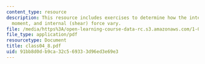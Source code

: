 ```yaml
---
content_type: resource
description: This resource includes exercises to determine how the internal (bending)
  moment, and internal (shear) force vary.
file: /media/https%3A/open-learning-course-data-rc.s3.amazonaws.com/1-050-solid-mechanics-fall-2004/91bb8d0db9ca32c569333d96ed3e69e3_class04_8.pdf
file_type: application/pdf
resourcetype: Document
title: class04_8.pdf
uid: 91bb8d0d-b9ca-32c5-6933-3d96ed3e69e3
---
```

